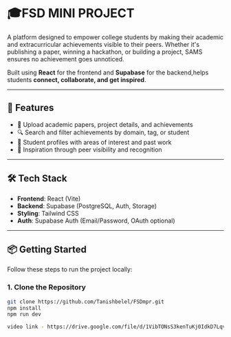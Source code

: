 # 🎓FSD MINI PROJECT

A platform designed to empower college students by making their academic and extracurricular achievements visible to their peers. Whether it's publishing a paper, winning a hackathon, or building a project, SAMS ensures no achievement goes unnoticed.

Built using **React** for the frontend and **Supabase** for the backend,helps students **connect, collaborate, and get inspired**.

---

## 🚀 Features

- 📄 Upload academic papers, project details, and achievements
- 🔍 Search and filter achievements by domain, tag, or student
- 👤 Student profiles with areas of interest and past work
- 🧠 Inspiration through peer visibility and recognition

---

## 🛠️ Tech Stack

- **Frontend**: React (Vite)
- **Backend**: Supabase (PostgreSQL, Auth, Storage)
- **Styling**: Tailwind CSS
- **Auth**: Supabase Auth (Email/Password, OAuth optional)

---

## 📦 Getting Started

Follow these steps to run the project locally:

### 1. Clone the Repository

```bash
git clone https://github.com/Tanishbelel/FSDmpr.git
npm install
npm run dev

video link - https://drive.google.com/file/d/1VibTONsS3kenTuKj0IdkD7LqvKC0dftS/view?usp=sharing

